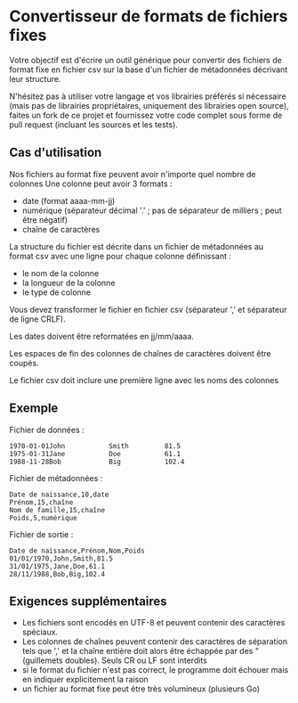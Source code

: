 # Convertisseur de formats de fichiers fixes

Votre objectif est d'écrire un outil générique pour convertir des fichiers de format fixe en fichier csv sur la base d'un fichier de métadonnées décrivant leur structure.

N'hésitez pas à utiliser votre langage et vos librairies préférés si nécessaire (mais pas de librairies propriétaires, uniquement des librairies open source), faites un fork de ce projet et fournissez votre code complet sous forme de pull request (incluant les sources et les tests).

## Cas d'utilisation

Nos fichiers au format fixe peuvent avoir n'importe quel nombre de colonnes
Une colonne peut avoir 3 formats :
* date (format aaaa-mm-jj)
* numérique (séparateur décimal '.' ; pas de séparateur de milliers ; peut être négatif)
* chaîne de caractères

La structure du fichier est décrite dans un fichier de métadonnées au format csv avec une ligne pour chaque colonne définissant :
* le nom de la colonne
* la longueur de la colonne
* le type de colonne

Vous devez transformer le fichier en fichier csv (séparateur ',' et séparateur de ligne CRLF).

Les dates doivent être reformatées en jj/mm/aaaa.

Les espaces de fin des colonnes de chaînes de caractères doivent être coupés.

Le fichier csv doit inclure une première ligne avec les noms des colonnes

## Exemple

Fichier de données :
```
1970-01-01John           Smith         81.5
1975-01-31Jane           Doe           61.1
1988-11-28Bob            Big           102.4
```

Fichier de métadonnées :
```
Date de naissance,10,date
Prénom,15,chaîne
Nom de famille,15,chaîne
Poids,5,numérique
```

Fichier de sortie :
```
Date de naissance,Prénom,Nom,Poids
01/01/1970,John,Smith,81.5
31/01/1975,Jane,Doe,61.1
28/11/1988,Bob,Big,102.4
```

## Exigences supplémentaires
* Les fichiers sont encodés en UTF-8 et peuvent contenir des caractères spéciaux.
* Les colonnes de chaînes peuvent contenir des caractères de séparation tels que ',' et la chaîne entière doit alors être échappée par des " (guillemets doubles). Seuls CR ou LF sont interdits
* si le format du fichier n'est pas correct, le programme doit échouer mais en indiquer explicitement la raison
* un fichier au format fixe peut être très volumineux (plusieurs Go)